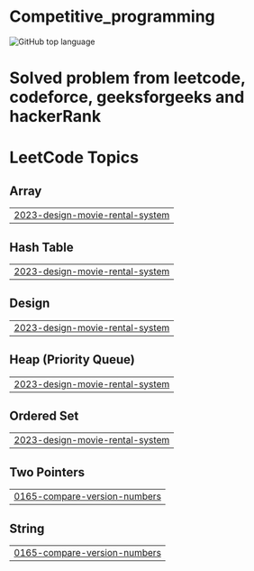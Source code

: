 # Competitive_programming
![GitHub top language](https://img.shields.io/github/languages/top/Usmaelabdureman/Competitive_programming)
<h1>Solved problem from leetcode, codeforce, geeksforgeeks and hackerRank </h1>

<!---LeetCode Topics Start-->
# LeetCode Topics
## Array
|  |
| ------- |
| [2023-design-movie-rental-system](https://github.com/Usmaelabdureman/Competitive_programming/tree/master/2023-design-movie-rental-system) |
## Hash Table
|  |
| ------- |
| [2023-design-movie-rental-system](https://github.com/Usmaelabdureman/Competitive_programming/tree/master/2023-design-movie-rental-system) |
## Design
|  |
| ------- |
| [2023-design-movie-rental-system](https://github.com/Usmaelabdureman/Competitive_programming/tree/master/2023-design-movie-rental-system) |
## Heap (Priority Queue)
|  |
| ------- |
| [2023-design-movie-rental-system](https://github.com/Usmaelabdureman/Competitive_programming/tree/master/2023-design-movie-rental-system) |
## Ordered Set
|  |
| ------- |
| [2023-design-movie-rental-system](https://github.com/Usmaelabdureman/Competitive_programming/tree/master/2023-design-movie-rental-system) |
## Two Pointers
|  |
| ------- |
| [0165-compare-version-numbers](https://github.com/Usmaelabdureman/Competitive_programming/tree/master/0165-compare-version-numbers) |
## String
|  |
| ------- |
| [0165-compare-version-numbers](https://github.com/Usmaelabdureman/Competitive_programming/tree/master/0165-compare-version-numbers) |
<!---LeetCode Topics End-->